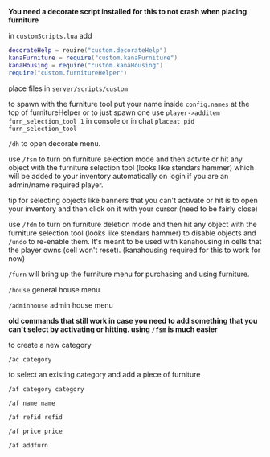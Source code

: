 **You need a decorate script installed for this to not crash when placing furniture**

in `customScripts.lua` add 
```lua
decorateHelp = reuire("custom.decorateHelp")
kanaFurniture = require("custom.kanaFurniture")
kanaHousing = require("custom.kanaHousing")
require("custom.furnitureHelper")
```

place files in `server/scripts/custom`

to spawn with the furniture tool put your name inside `config.names` at the top of furnitureHelper or to just spawn one use `player->additem furn_selection_tool 1` in console  or in chat `placeat pid furn_selection_tool`

`/dh` to open decorate menu.

use `/fsm` to turn on furniture selection mode and then actvite or hit any object with the furniture selection tool (looks like stendars hammer) which will be added to your inventory automatically on login if you are an admin/name required player.

tip for selecting objects like banners that you can't activate or hit is to open your inventory and then click on it with your cursor (need to be fairly close)

use `/fdm` to turn on furniture deletion mode and then hit any object with the furniture selection tool (looks like stendars hammer) to disable objects and `/undo` to re-enable them. It's meant to be used with kanahousing in cells that the player owns (cell won't reset). (kanahousing required for this to work for now)

`/furn` will bring up the furniture menu for purchasing and using furniture.

`/house` general house menu

`/adminhouse` admin house menu


**old commands that still work in case you need to add something that you can't select by activating or hitting. using `/fsm` is much easier**


to create a new category

```/ac category```


to select an existing category and add a piece of furniture

```
/af category category

/af name name 

/af refid refid

/af price price

/af addfurn
```

